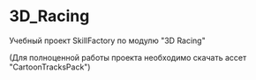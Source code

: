 # 3D_Racing
Учебный проект SkillFactory по модулю "3D Racing"

(Для полноценной работы проекта необходимо скачать ассет "CartoonTracksPack")

